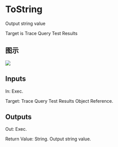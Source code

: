# ToString

Output string value

Target is Trace Query Test Results

## 图示

![]($-20221218-21225334.png)

## Inputs

In: Exec.

Target: Trace Query Test Results Object Reference.  

## Outputs

Out: Exec.

Return Value: String. Output string value.

